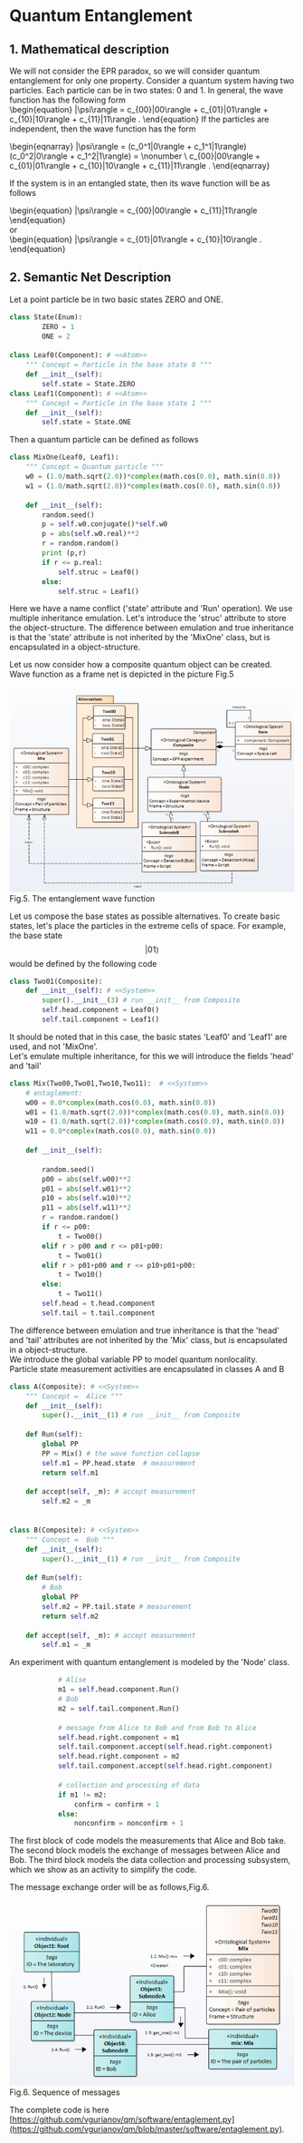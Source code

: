 # Quantum Entanglement
<!---

-->
## 1. Mathematical description
We will not consider the EPR paradox, so we will consider quantum entanglement for only one property. Consider a quantum system having two particles. Each particle can be in two states: 0 and 1. In general, the wave function has the following form  
\begin{equation}
	|\psi\rangle = c_{00}|00\rangle   + c_{01}|01\rangle + c_{10}|10\rangle + c_{11}|11\rangle .
\end{equation}
If the particles are independent, then the wave function has the form  

\begin{eqnarray}
	|\psi\rangle = (c_0^1|0\rangle   + c_1^1|1\rangle)(c_0^2|0\rangle   + c_1^2|1\rangle) = \nonumber \\
	c_{00}|00\rangle   + c_{01}|01\rangle + c_{10}|10\rangle + c_{11}|11\rangle .
\end{eqnarray}  

If the system is in an entangled state, then its wave function will be as follows  

\begin{equation}
	|\psi\rangle = c_{00}|00\rangle   +  c_{11}|11\rangle
\end{equation}  
or  
\begin{equation}
	|\psi\rangle =  c_{01}|01\rangle + c_{10}|10\rangle .
\end{equation}  

## 2. Semantic Net Description
Let a point particle be in two basic states ZERO and ONE.  
``` python
class State(Enum):
        ZERO = 1
        ONE = 2

class Leaf0(Component): # <<Atom>>
    """ Concept = Particle in the base state 0 """
    def __init__(self):
        self.state = State.ZERO
class Leaf1(Component): # <<Atom>>
    """ Concept = Particle in the base state 1 """
    def __init__(self):
        self.state = State.ONE

```  
Then a quantum particle can be defined as follows
``` python
class MixOne(Leaf0, Leaf1):
    """ Concept = Quantum particle """
    w0 = (1.0/math.sqrt(2.0))*complex(math.cos(0.0), math.sin(0.0))
    w1 = (1.0/math.sqrt(2.0))*complex(math.cos(0.0), math.sin(0.0))
    
    def __init__(self):
        random.seed()
        p = self.w0.conjugate()*self.w0
        p = abs(self.w0.real)**2
        r = random.random()
        print (p,r)
        if r <= p.real:
            self.struc = Leaf0() 
        else:
            self.struc = Leaf1() 
```  
Here we have a name conflict ('state' attribute and 'Run' operation). We use multiple inheritance emulation. Let's introduce the 'struc' attribute to store the object-structure. The difference between emulation and true inheritance is that the 'state' attribute is not inherited by the 'MixOne' class, but is encapsulated in a object-structure.  


Let us now consider how a composite quantum object can be created.
Wave function as a frame net is depicted in the picture Fig.5

![Image](entanglement_1.png)
Fig.5. The entanglement wave function

Let us compose the base states as possible alternatives. To create basic states, let's place the particles in the extreme cells of space. For example, the base state $$|01\rangle$$ would be defined by the following code  
``` python
class Two01(Composite):
    def __init__(self): # <<System>>
        super().__init__(3) # run __init__ from Composite
        self.head.component = Leaf0()
        self.tail.component = Leaf1()
```  
It should be noted that in this case, the basic states 'Leaf0' and 'Leaf1' are used, and not 'MixOne'.  
Let's emulate multiple inheritance, for this we will introduce the fields 'head' and 'tail'  
``` python
class Mix(Two00,Two01,Two10,Two11):  # <<System>>
    # entaglement:
    w00 = 0.0*complex(math.cos(0.0), math.sin(0.0))
    w01 = (1.0/math.sqrt(2.0))*complex(math.cos(0.0), math.sin(0.0))
    w10 = (1.0/math.sqrt(2.0))*complex(math.cos(0.0), math.sin(0.0))
    w11 = 0.0*complex(math.cos(0.0), math.sin(0.0))

    def __init__(self):
        
        random.seed()
        p00 = abs(self.w00)**2
        p01 = abs(self.w01)**2
        p10 = abs(self.w10)**2
        p11 = abs(self.w11)**2
        r = random.random()
        if r <= p00:
            t = Two00()
        elif r > p00 and r <= p01+p00:
            t = Two01()
        elif r > p01+p00 and r <= p10+p01+p00:
            t = Two10()
        else:
            t = Two11()
        self.head = t.head.component
        self.tail = t.tail.component
```  
The difference between emulation and true inheritance is that the 'head' and 'tail' attributes are not inherited by the 'Mix' class, but is encapsulated in a object-structure.  
We introduce the global variable PP to model quantum nonlocality.  
Particle state measurement activities are encapsulated in classes A and B  
``` python
class A(Composite): # <<System>> 
    """ Concept =  Alice """
    def __init__(self):
        super().__init__(1) # run __init__ from Composite

    def Run(self):
        global PP
        PP = Mix() # the wave function collapse
        self.m1 = PP.head.state  # measurement
        return self.m1

    def accept(self, _m): # accept measurement
        self.m2 = _m  


class B(Composite): # <<System>>  
    """ Concept =  Bob """
    def __init__(self):
        super().__init__(1) # run __init__ from Composite
        
    def Run(self):
        # Bob
        global PP
        self.m2 = PP.tail.state # measurement
        return self.m2

    def accept(self, _m): # accept measurement
        self.m1 = _m  

```  
An experiment with quantum entanglement is modeled by the 'Node' class. 
``` python
            # Alise 
            m1 = self.head.component.Run()
            # Bob
            m2 = self.tail.component.Run()
            
            # message from Alice to Bob and from Bob to Alice
            self.head.right.component = m1
            self.tail.component.accept(self.head.right.component)
            self.head.right.component = m2
            self.tail.component.accept(self.head.right.component)
            
            # collection and processing of data    
            if m1 != m2:
                confirm = confirm + 1
            else:
                nonconfirm = nonconfirm + 1

```  
The first block of code models the measurements that Alice and Bob take. The second block models the exchange of messages between Alice and Bob. The third block models the data collection and processing subsystem, which we show as an activity to simplify the code.  

The message exchange order will be as follows,Fig.6.

![Image](entanglement_2.png)  
Fig.6. Sequence of messages  
  
The complete code is here [https://github.com/vgurianov/qm/software/entaglement.py](https://github.com/vgurianov/qm/blob/master/software/entaglement.py).
